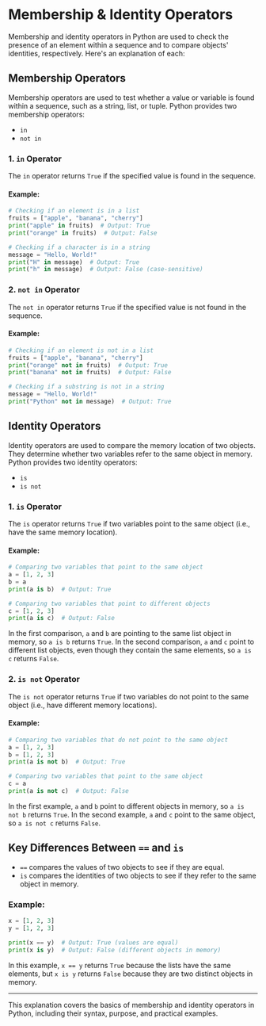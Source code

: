 # Membership & Identity Operators

Membership and identity operators in Python are used to check the presence of an element within a sequence and to compare objects' identities, respectively. Here's an explanation of each:

## Membership Operators

Membership operators are used to test whether a value or variable is found within a sequence, such as a string, list, or tuple. Python provides two membership operators:

- `in`
- `not in`

### 1. `in` Operator

The `in` operator returns `True` if the specified value is found in the sequence.

#### Example:
```python
# Checking if an element is in a list
fruits = ["apple", "banana", "cherry"]
print("apple" in fruits)  # Output: True
print("orange" in fruits)  # Output: False

# Checking if a character is in a string
message = "Hello, World!"
print("H" in message)  # Output: True
print("h" in message)  # Output: False (case-sensitive)
```

### 2. `not in` Operator

The `not in` operator returns `True` if the specified value is not found in the sequence.

#### Example:
```python
# Checking if an element is not in a list
fruits = ["apple", "banana", "cherry"]
print("orange" not in fruits)  # Output: True
print("banana" not in fruits)  # Output: False

# Checking if a substring is not in a string
message = "Hello, World!"
print("Python" not in message)  # Output: True
```

## Identity Operators

Identity operators are used to compare the memory location of two objects. They determine whether two variables refer to the same object in memory. Python provides two identity operators:

- `is`
- `is not`

### 1. `is` Operator

The `is` operator returns `True` if two variables point to the same object (i.e., have the same memory location).

#### Example:
```python
# Comparing two variables that point to the same object
a = [1, 2, 3]
b = a
print(a is b)  # Output: True

# Comparing two variables that point to different objects
c = [1, 2, 3]
print(a is c)  # Output: False
```

In the first comparison, `a` and `b` are pointing to the same list object in memory, so `a is b` returns `True`. In the second comparison, `a` and `c` point to different list objects, even though they contain the same elements, so `a is c` returns `False`.

### 2. `is not` Operator

The `is not` operator returns `True` if two variables do not point to the same object (i.e., have different memory locations).

#### Example:
```python
# Comparing two variables that do not point to the same object
a = [1, 2, 3]
b = [1, 2, 3]
print(a is not b)  # Output: True

# Comparing two variables that point to the same object
c = a
print(a is not c)  # Output: False
```

In the first example, `a` and `b` point to different objects in memory, so `a is not b` returns `True`. In the second example, `a` and `c` point to the same object, so `a is not c` returns `False`.

## Key Differences Between `==` and `is`

- `==` compares the values of two objects to see if they are equal.
- `is` compares the identities of two objects to see if they refer to the same object in memory.

### Example:
```python
x = [1, 2, 3]
y = [1, 2, 3]

print(x == y)  # Output: True (values are equal)
print(x is y)  # Output: False (different objects in memory)
```

In this example, `x == y` returns `True` because the lists have the same elements, but `x is y` returns `False` because they are two distinct objects in memory.

---

This explanation covers the basics of membership and identity operators in Python, including their syntax, purpose, and practical examples.